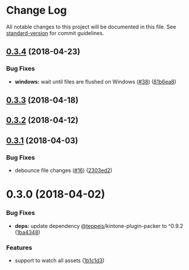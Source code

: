# Change Log

All notable changes to this project will be documented in this file. See [standard-version](https://github.com/conventional-changelog/standard-version) for commit guidelines.

<a name="0.3.4"></a>
## [0.3.4](https://github.com/koba04/webpack-plugin-kintone-plugin/compare/v0.3.3...v0.3.4) (2018-04-23)


### Bug Fixes

* **windows:** wait until files are flushed on Windows ([#38](https://github.com/koba04/webpack-plugin-kintone-plugin/issues/38)) ([81b6ea8](https://github.com/koba04/webpack-plugin-kintone-plugin/commit/81b6ea8))



<a name="0.3.3"></a>
## [0.3.3](https://github.com/koba04/webpack-plugin-kintone-plugin/compare/v0.3.2...v0.3.3) (2018-04-18)



<a name="0.3.2"></a>
## [0.3.2](https://github.com/koba04/webpack-plugin-kintone-plugin/compare/v0.3.1...v0.3.2) (2018-04-12)



<a name="0.3.1"></a>
## [0.3.1](https://github.com/koba04/webpack-plugin-kintone-plugin/compare/v0.3.0...v0.3.1) (2018-04-03)


### Bug Fixes

* debounce file changes ([#16](https://github.com/koba04/webpack-plugin-kintone-plugin/issues/16)) ([2303ed2](https://github.com/koba04/webpack-plugin-kintone-plugin/commit/2303ed2))



<a name="0.3.0"></a>
# 0.3.0 (2018-04-02)


### Bug Fixes

* **deps:** update dependency [@teppeis](https://github.com/teppeis)/kintone-plugin-packer to ^0.9.2 ([1ba4348](https://github.com/koba04/webpack-plugin-kintone-plugin/commit/1ba4348))


### Features

* support to watch all assets ([1b1c1d3](https://github.com/koba04/webpack-plugin-kintone-plugin/commit/1b1c1d3))

